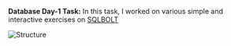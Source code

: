 **Database Day-1 Task:** In this task, I worked on various simple and interactive exercises on [SQLBOLT](https://sqlbolt.com/)

![Structure](file:///C%3A/Users/91882/Pictures/Screenshots/sqlBolt.png)
